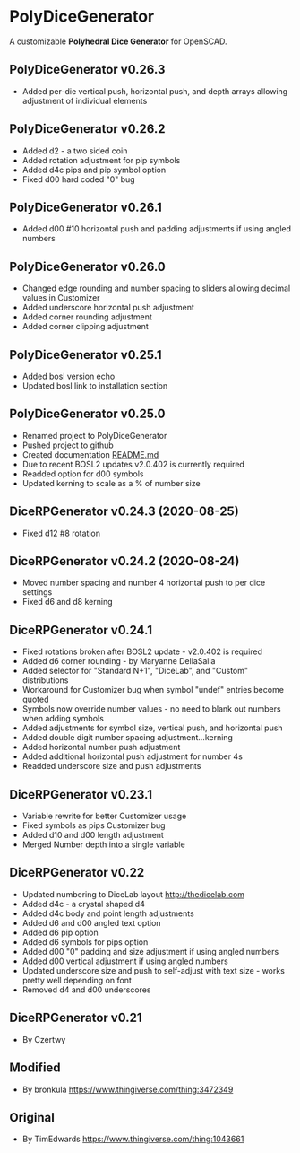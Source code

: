 # PolyDiceGenerator

A customizable **Polyhedral Dice Generator** for OpenSCAD.

## PolyDiceGenerator v0.26.3

- Added per-die vertical push, horizontal push, and depth arrays allowing adjustment of individual elements

## PolyDiceGenerator v0.26.2

- Added d2 - a two sided coin
- Added rotation adjustment for pip symbols
- Added d4c pips and pip symbol option
- Fixed d00 hard coded "0" bug

## PolyDiceGenerator v0.26.1

- Added d00 #10 horizontal push and padding adjustments if using angled numbers

## PolyDiceGenerator v0.26.0

- Changed edge rounding and number spacing to sliders allowing decimal values in Customizer
- Added underscore horizontal push adjustment
- Added corner rounding adjustment
- Added corner clipping adjustment

## PolyDiceGenerator v0.25.1

- Added bosl version echo
- Updated bosl link to installation section

## PolyDiceGenerator v0.25.0

- Renamed project to PolyDiceGenerator
- Pushed project to github
- Created documentation [README.md](README.md)
- Due to recent BOSL2 updates v2.0.402 is currently required
- Readded option for d00 symbols
- Updated kerning to scale as a % of number size

## DiceRPGenerator v0.24.3 (2020-08-25)

- Fixed d12 #8 rotation

## DiceRPGenerator v0.24.2 (2020-08-24)

- Moved number spacing and number 4 horizontal push to per dice settings
- Fixed d6 and d8 kerning

## DiceRPGenerator v0.24.1

- Fixed rotations broken after BOSL2 update - v2.0.402 is required
- Added d6 corner rounding - by Maryanne DellaSalla
- Added selector for "Standard N+1", "DiceLab", and "Custom" distributions
- Workaround for Customizer bug when symbol "undef" entries become quoted
- Symbols now override number values - no need to blank out numbers when adding symbols
- Added adjustments for symbol size, vertical push, and horizontal push
- Added double digit number spacing adjustment...kerning
- Added horizontal number push adjustment
- Added additional horizontal push adjustment for number 4s
- Readded underscore size and push adjustments

## DiceRPGenerator v0.23.1

- Variable rewrite for better Customizer usage
- Fixed symbols as pips Customizer bug
- Added d10 and d00 length adjustment
- Merged Number depth into a single variable

## DiceRPGenerator v0.22

- Updated numbering to DiceLab layout <http://thedicelab.com>
- Added d4c - a crystal shaped d4
- Added d4c body and point length adjustments
- Added d6 and d00 angled text option
- Added d6 pip option
- Added d6 symbols for pips option
- Added d00 "0" padding and size adjustment if using angled numbers
- Added d00 vertical adjustment if using angled numbers
- Updated underscore size and push to self-adjust with text size - works pretty well depending on font
- Removed d4 and d00 underscores

## DiceRPGenerator v0.21

- By Czertwy

## Modified

- By bronkula <https://www.thingiverse.com/thing:3472349>

## Original

- By TimEdwards <https://www.thingiverse.com/thing:1043661>
